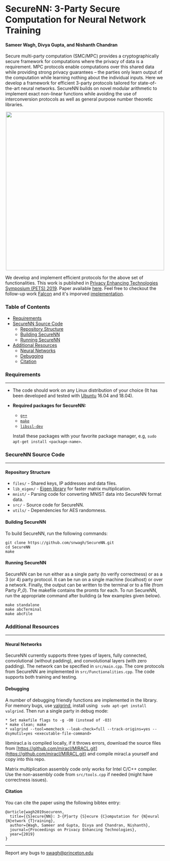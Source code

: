 # SecureNN: 3-Party Secure Computation for Neural Network Training

#### Sameer Wagh, Divya Gupta, and Nishanth Chandran

Secure multi-party computation (SMC/MPC) provides a cryptographically secure framework for computations where the privacy of data is a requirement. MPC protocols enable computations over this shared data while providing strong privacy guarantees – the parties only learn output of the computation while learning nothing about the individual inputs. Here we develop a framework for efficient 3-party protocols tailored for state-of-the-art neural networks. SecureNN builds on novel modular arithmetic to implement exact non-linear functions while avoiding the use of interconversion protocols as well as general purpose number theoretic libraries. 

<p align="center">
<img align="middle" src="https://snwagh.github.io/public/Images/flow.png" width="500" >
</p>

We develop and implement efficient protocols for the above set of functionalities. This work is published in [Privacy Enhancing Technologies Symposium (PETS) 2019](https://petsymposium.org/2019/). Paper available [here](http://snwagh.github.io/publications/). Feel free to checkout the follow-up work [Falcon](http://snwagh.github.io/publications/) and it's imporved [implementation](https://github.com/snwagh/falcon-public/). 

### Table of Contents

- [Requirements](#requirements)
- [SecureNN Source Code](#securenn-source-code)
    - [Repository Structure](#repository-structure)
    - [Building SecureNN](#building-securenn)
    - [Running SecureNN](#running-securenn)
- [Additional Resources](#additional-resources)
    - [Neural Networks](#neural-networks)
    - [Debugging](#debugging)
    - [Citation](#citation)



### Requirements
---
* The code should work on any Linux distribution of your choice (It has been developed and tested with [Ubuntu](http://www.ubuntu.com/) 16.04 and 18.04).

* **Required packages for SecureNN:**
  * [`g++`](https://packages.debian.org/testing/g++)
  * [`make`](https://packages.debian.org/testing/make)
  * [`libssl-dev`](https://packages.debian.org/testing/libssl-dev)

  Install these packages with your favorite package manager, e.g, `sudo apt-get install <package-name>`.


### SecureNN Source Code
---

#### Repository Structure

* `files/`    - Shared keys, IP addresses and data files.
* `lib_eigen/`    - [Eigen library](http://eigen.tuxfamily.org/) for faster matrix multiplication.
* `mnist/`    - Parsing code for converting MNIST data into SecureNN format data.
* `src/`    - Source code for SecureNN.
* `utils/` - Dependencies for AES randomness.

#### Building SecureNN

To build SecureNN, run the following commands:

```
git clone https://github.com/snwagh/SecureNN.git
cd SecureNN
make
```

#### Running SecureNN

SecureNN can be run either as a single party (to verify correctness) or as a 3 (or 4) party protocol. It can be run on a single machine (localhost) or over a network. Finally, the output can be written to the terminal or to a file (from Party *P_0*). The makefile contains the promts for each. To run SecureNN, run the appropriate command after building (a few examples given below). 

```
make standalone
make abcTerminal
make abcFile
```



### Additional Resources
---
#### Neural Networks

SecureNN currently supports three types of layers, fully connected, convolutional (without padding), and convolutional layers (with zero padding). The network can be specified in `src/main.cpp`. The core protocols from SecureNN are implemented in `src/Functionalities.cpp`. The code supports both training and testing. 

#### Debugging

A number of debugging friendly functions are implemented in the library. For memory bugs, use [valgrind](http://www.valgrind.org), install using `
sudo apt-get install valgrind`. Then run a single party in debug mode:

```
* Set makefile flags to -g -O0 (instead of -O3)
* make clean; make
* valgrind --tool=memcheck --leak-check=full --track-origins=yes --dsymutil=yes <executable-file-command>
```

libmiracl.a is compiled locally, if it throws errors, download the source files from [https://github.com/miracl/MIRACL.git](https://github.com/miracl/MIRACL.git) and compile miracl.a yourself and copy into this repo.

Matrix multiplication assembly code only works for Intel C/C++ compiler. Use the non-assembly code from `src/tools.cpp` if needed (might have correctness issues).

#### Citation
You can cite the paper using the following bibtex entry:
```
@article{wagh2019securenn,
  title={{S}ecure{NN}: 3-{P}arty {S}ecure {C}omputation for {N}eural {N}etwork {T}raining},
  author={Wagh, Sameer and Gupta, Divya and Chandran, Nishanth},
  journal={Proceedings on Privacy Enhancing Technologies},
  year={2019}
}
```

---
Report any bugs to [swagh@princeton.edu](swagh@princeton.edu)
